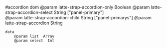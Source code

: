 #accordion
	dom
		@param latte-strap-accordion-only Boolean
		@param latte-strap-accordion-select String ["panel-primary"]  
		@param latte-strap-accordion-child String ["panel-primarys"]
		@param  latte-strap-accordion  String

	data 
		@param list  Array
		@param select  Int